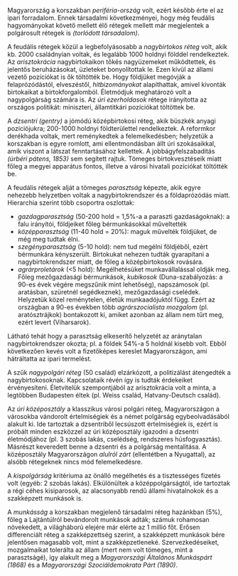 Magyarország a korszakban *periféria-ország* volt, ezért később érte el az ipari forradalom. Ennek társadalmi következményei, hogy még feudális hagyományokat követő mellett élő rétegek mellett már megjelentek a polgárosult rétegek is *(torlódott társadalom)*.

A feudális rétegek közül a legbefolyásosabb a *nagybirtokos réteg* volt, akik kb. 2000 családnyian voltak, és legalább 1000 holdnyi földdel rendelkeztek. Az *arisztokrácia* nagybirtokaikon tőkés nagyüzemeket működtettek, és jelentős beruházásokat, üzleteket bonyolítottak le. Ezen kívül az állami vezető pozíciókat is ők töltötték be. Hogy földjüket megóvják a felaprózódástól, elveszéstől, *hitbizományokat* alapíthattak, amivel kivonták birtokaikat a birtokforgalomból. Életmódjuk meghatározó volt a nagypolgárság számára is. Az *úri ezerholdasok* rétege irányította az országos politikát: miniszteri, államtitkári pozíciókat töltöttek be.

A *dzsentri (gentry)* a jómódú középbirtokosi réteg, akik büszkék anyagi pozíciójukra; 200-1000 holdnyi földterülettel rendelkeztek. A reformkor derékhada voltak, mert reménykedtek a felemelkedésben; helyzetük a korszakban is egyre romlott, ami ellentmondásban állt úri szokásaikkal, amik viszont a látszat fenntartásához kellettek. A jobbágyfelszabadítás *(úrbéri pátens, 1853)* sem segített rajtuk. Tömeges birtokvesztéseik miatt főleg a megyei apparátus fontos, illetve a városi hivatali pozíciókat töltötték be.

A feudális rétegek alját a tömeges *parasztság* képezte, akik egyre nehezebb helyzetben voltak a nagybirtokrendszer és a földaprózódás miatt. Hierarchia szerint több csoportra oszlottak:

 - *gazdagparasztság* (50-200 hold = 1,5%-a a paraszti gazdaságoknak): a falu irányítói, földjeiket főleg bérmunkásokkal műveltették
 - *középparasztság* (11-40 hold = 20%): maguk művelték földjüket, de még meg tudtak élni.
 - *szegényparasztság* (5-10 hold): nem tud megélni földjéből, ezért bérmunkára kényszerült. Birtokukat nehezen tudták gyarapítani a nagybirtokrendszer miatt, de főleg a középbirtokosok rovására.
 - *agrárproletárok* (<5 hold): Megélhetésüket munkavállalással oldják meg. Főleg mezőgazdasági bérmunkások, *kubikosok* (Duna-szabályozás: a 90-es évek végére megszűnik mint lehetőség), napszámosok (pl. aratásban, szüretnél segédkeznek), mezőgazdasági cselédek. Helyzetük közel reménytelen, életük munkaadójuktól függ. Ezért az országban a 90-es években több *agrárszocialista mozgalom* (pl. aratósztrájkok) bontakozott ki, amiket azonban az állam nem tűrt meg, ezért levert (Viharsarok).

Látható tehát hogy a parasztság elkeserítő helyzetét az aránytalan nagybirtokrendszer okozta; pl. a földek 54%-a 5 holdnál kisebb volt. Ebből következően kevés volt a fizetőképes kereslet Magyarországon, ami hátráltatta az ipari termelést.

A szűk *nagypolgári réteg* (50 család) elzárkózott, a politizálást átengedték a nagybirtokosoknak. Kapcsolataik révén így is tudták érdekeiket érvényesíteni. Életvitelük szempontjából az arisztokrácia volt a minta, a legtöbben Budapesten éltek (pl. Weiss család, Hatvany-Deutsch család).

Az *úri középosztály* a klasszikus városi polgári réteg, Magyarországon a városokba vándorolt értelmiségiek és a német polgárság egybeolvadásából alakult ki. Ide tartoztak a dzsentriből lecsúszott értelmiségiek is, ezért is próbált minden eszközzel az úri középosztály igazodni a dzsentri életmódjához (pl. 3 szobás lakás, cselédség, rendszeres húsfogyasztás). Másrészt keveredett benne a dzsentri és a polgárság mentalitása. A középosztály Magyarországon *alulról zárt* (ellentétben a Nyugattal), az alsóbb rétegeknek nincs mód felemelkedésre.

A *kispolgárság* kritériuma az önálló megélhetés és a tisztességes fizetés volt (egyéb: 2 szobás lakás). Elkülönültek a középpolgárságtól, ide tartoztak a régi céhes kisiparosok, az alacsonyabb rendű állami hivatalnokok és a szakképzett munkások is.

A *munkásság* a korszakban megjelenő társadalmi réteg hazánkban (5%), főleg a Lajtántúlról bevándorolt munkások adták; számuk rohamosan növekedett, a világháború elejére már elérte az 1 millió főt. Erősen differenciált réteg a szakképzettség szerint, a szakképzett munkások bére jelentősen magasabb volt, mint a szakképzetleneké. Szervezkedéseiket, mozgalmaikat tolerálta az állam (mert nem volt tömeges, mint a parasztságé), így alakult meg a *Magyarországi Általános Munkáspárt (1868)* és a *Magyarországi Szociáldemokrata Párt (1890)*.
